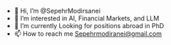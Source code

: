 - 👋 Hi, I’m @SepehrModirsanei
- 👀 I’m interested in AI, Financial Markets, and LLM
- 🌱 I’m currently Looking for positions abroad in PhD
- 📫 How to reach me Sepehrmodiranei@gmail.com


<!---
SepehrModirsanei/SepehrModirsanei is a ✨ special ✨ repository because its `README.md` (this file) appears on your GitHub profile.
You can click the Preview link to take a look at your changes.
--->
